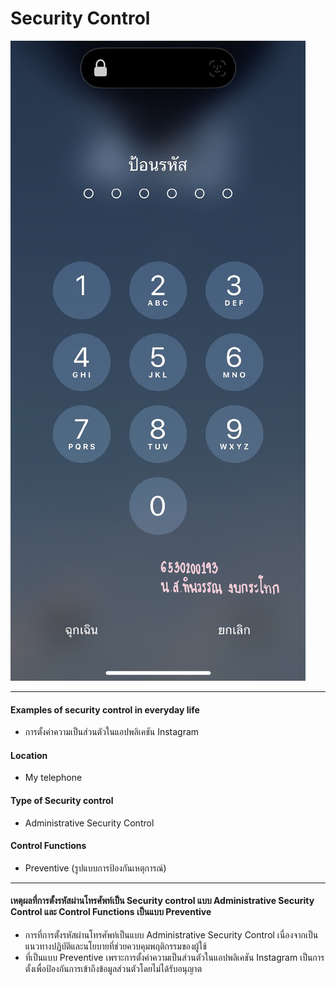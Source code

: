 # Security Control
![Image](image/Exp.jpg)

---

#### Examples of security control in everyday life
* การตั้งค่าความเป็นส่วนตัวในแอปพลิเคชัน Instagram

#### Location
* My telephone
  
#### Type of Security control
* Administrative Security Control
  
#### Control Functions
* Preventive (รูปแบบการป้องกันเหตุการณ์)

---

#### เหตุผลที่การตั้งรหัสผ่านโทรศัพท์เป็น Security control แบบ Administrative Security Control และ Control Functions เป็นแบบ Preventive
* การที่การตั้งรหัสผ่านโทรศัพท์เป็นแบบ Administrative Security Control เนื่องจากเป็นแนวทางปฏิบัติและนโยบายที่ช่วยควบคุมพฤติกรรมของผู้ใช้
* ที่เป็นแบบ Preventive เพราะการตั้งค่าความเป็นส่วนตัวในแอปพลิเคชัน Instagram เป็นการตั้งเพื่อป้องกันการเข้าถึงข้อมูลส่วนตัวโดยไม่ได้รับอนุญาต
